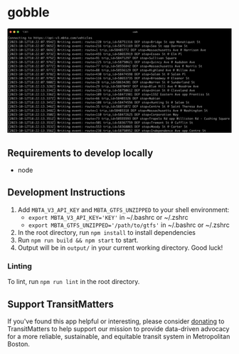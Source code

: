 # gobble

![Screenshot in action](docs/screenshot.png)

## Requirements to develop locally

- node

## Development Instructions

1. Add `MBTA_V3_API_KEY` and `MBTA_GTFS_UNZIPPED` to your shell environment:
   - `export MBTA_V3_API_KEY='KEY'` in ~/.bashrc or ~/.zshrc
   - `export MBTA_GTFS_UNZIPPED='/path/to/gtfs'` in ~/.bashrc or ~/.zshrc
1. In the root directory, run `npm install` to install dependencies
1. Run `npm run build && npm start` to start.
1. Output will be in `output/` in your current working directory. Good luck!

### Linting

To lint, run `npm run lint` in the root directory.


## Support TransitMatters

If you've found this app helpful or interesting, please consider [donating](https://transitmatters.org/donate) to TransitMatters to help support our mission to provide data-driven advocacy for a more reliable, sustainable, and equitable transit system in Metropolitan Boston.
